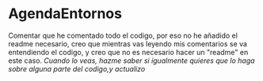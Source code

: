 # AgendaEntornos
Comentar que he comentado todo el codigo, por eso no he añadido el readme necesario, creo que mientras vas leyendo mis comentarios se va entendiendo el codigo, y creo que no es necesario hacer un "readme" en este caso.
*Cuando lo veas, hazme saber si igualmente quieres que lo haga sobre alguna parte del codigo,y actualizo*
